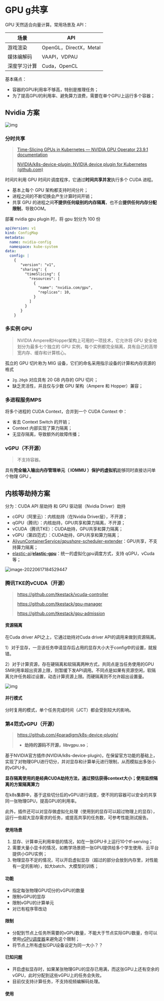 # GPU g共享

GPU 天然适合向量计算。常用场景及 API：

| 场景         | API                    |
| ------------ | ---------------------- |
| 游戏渲染     | OpenGL，DirectX，Metal |
| 媒体编解码   | VAAPI，VDPAU           |
| 深度学习计算 | Cuda，OpenCL           |

基本痛点：

- 容器的GPU利用率不够高，特别是推理任务；
- 为了提高GPU的利用率、避免算力浪费，需要在单个GPU上运行多个容器；

## Nvidia 方案

![img](pics/gpu_nvidia_strategies.png)

### 分时共享

> [Time-Slicing GPUs in Kubernetes — NVIDIA GPU Operator 23.9.1 documentation](https://docs.nvidia.com/datacenter/cloud-native/gpu-operator/latest/gpu-sharing.html)
>
> [NVIDIA/k8s-device-plugin: NVIDIA device plugin for Kubernetes (github.com)](https://github.com/NVIDIA/k8s-device-plugin?tab=readme-ov-file#shared-access-to-gpus-with-cuda-time-slicing)

时间片利用 GPU 时间片调度程序，它通过**时间共享并发**执行多个 CUDA 进程。

- 基本上每个 GPU 架构都支持时间分片；
- 进程之间的不断切换会产生计算时间开销；
- 共享 GPU 的进程之间**不提供任何级别的内存隔离**，也不会**提供任何内存分配限制**，导致OOM。

部署 nvidia gpu plugin 时，将 gpu 划分为 100 份

```yaml
apiVersion: v1
kind: ConfigMap
metadata:
  name: nvidia-config
  namespace: kube-system
data:
  config: |
    {
       "version": "v1",
       "sharing": {
         "timeSlicing": {
           "resources": [
             {
               "name": "nvidia.com/gpu",
               "replicas": 10,
             }
           ]
         }
       }
    }
```

### 多实例 GPU

> NVIDIA Ampere和Hopper架构上可用的一项技术，它允许将 GPU 安全地划分为最多七个独立的 GPU 实例，每个实例都完全隔离，具有自己的高带宽内存、缓存和计算核心。

孤立的 GPU 切片称为 MIG 设备，它们的命名采用指示设备的计算和内存资源的格式

- `2g.20gb` 对应具有 20 GB 内存的 GPU 切片；
- 缺乏灵活性，并且仅与少数 GPU 架构（Ampere 和 Hopper）兼容；

### 多进程服务MPS

将多个进程的 CUDA Context，合并到一个 CUDA Context 中：

- 省去 Context Switch 的开销；
- Context 内部实现了算力隔离；
- 无显存隔离，导致额外的故障传播；

### vGPU（不开源）

> 不支持容器。

具有**完全输入输出内存管理单元（ IOMMU ）保护的虚拟机**能够同时直接访问单个物理 GPU 。



## 内核等劫持方案

分为：CUDA API 层劫持 和 GPU 驱动层（Nvidia Driver）劫持

- cGPU（阿里云）：内核劫持（在Nvidia Driver层），不开源；
- qGPU（腾讯）：内核劫持，GPU共享和算力隔离，不开源；
- vCUDA（腾讯TKE）：CUDA劫持，GPU共享和算力隔离；
- vGPU（第四范式）：CUDA劫持，GPU共享和算力隔离；
- [AliyunContainerService/*gpushare*-scheduler-extender](https://github.com/AliyunContainerService/gpushare-scheduler-extender)：GPU共享，不支持算力隔离；
- [elastic-ai](https://github.com/elastic-ai)/**[elastic-gpu](https://github.com/elastic-ai/elastic-gpu)**：统一的虚拟化gpu调度方式，支持 qGPU，vCuda等；

![image-20220617184529447](pics/image-20220617184529447.png)

### 腾讯TKE的vCUDA（开源）

> https://github.com/tkestack/vcuda-controller
>
> https://github.com/tkestack/gpu-manager
>
> https://github.com/tkestack/gpu-admission

#### 资源隔离

在Cuda driver API之上，它通过劫持对Cuda driver API的调用来做到资源隔离。

1）对于显存，一旦该任务申请显存后占用的显存大小大于config中的设置，就报错。

2）对于计算资源，存在硬隔离和软隔离两种方式，共同点是当任务使用的GPU SM利用率超出资源上限，则暂缓下发API调用。不同点是如果有资源空闲，软隔离允许任务超过设置，动态计算资源上限。而硬隔离则不允许超出设置量。

![img](pics/vcuda.jpeg)

#### 并行模式

分时复用的模式，单个任务完成时间（JCT）都会受到较大的影响。



### 第4范式vGPU（开源）

> https://github.com/4paradigm/k8s-device-plugin/
>
> - **劫持的源码不开源，libvgpu.so**；

基于NVIDIA官方插件(NVIDIA/k8s-device-plugin)，在保留官方功能的基础上，实现了对物理GPU进行切分，并对显存和计算单元进行限制，从而模拟出多张小的vGPU卡。

**显存隔离使用的是经典CUDA劫持方法，通过预估获得context大小；使用监控隔离的方案隔离算力**

在k8s集群中，基于这些切分后的vGPU进行调度，使不同的容器可以安全的共享同一张物理GPU，提高GPU的利用率。

此外，插件还可以对显存做虚拟化处理（使用到的显存可以超过物理上的显存），运行一些超大显存需求的任务，或提高共享的任务数，可参考性能测试报告。

#### 使用场景

1. 显存、计算单元利用率低的情况，如在一张GPU卡上运行10个tf-serving；
2. 需要大量小显卡的情况，如教学场景把一张GPU提供给多个学生使用、云平台提供小GPU实例；
3. 物理显存不足的情况，可以开启虚拟显存（超过的部分会放到内存里，对性能有一定的影响），如大batch、大模型的训练；

#### 功能

- 指定每张物理GPU切分的vGPU的数量
- 限制vGPU的显存
- 限制vGPU的计算单元
- 对已有程序零改动

#### 限制

- 分配到节点上任务所需要的vGPU数量，不能大于节点实际GPU数量，你可以使用[vGPU调度器](https://github.com/4paradigm/k8s-vgpu-scheduler)来避免这个限制；
- 将节点上所有虚拟GPU设备设定为同一大小？？

#### 已知问题

- 开启虚拟显存时，如果某张物理GPU的显存已用满，而这张GPU上还有空余的vGPU，此时分配到这些vGPU上的任务会失败。
- 目前仅支持计算任务，不支持视频编解码处理。



#### 使用



## 

